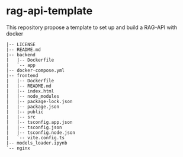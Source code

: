 # rag-api-template
This repository propose a template to set up and build a RAG-API with docker


```plaintext
|-- LICENSE
|-- README.md
|-- backend
|   |-- Dockerfile
|   `-- app
|-- docker-compose.yml
|-- frontend
|   |-- Dockerfile
|   |-- README.md
|   |-- index.html
|   |-- node_modules
|   |-- package-lock.json
|   |-- package.json
|   |-- public
|   |-- src
|   |-- tsconfig.app.json
|   |-- tsconfig.json
|   |-- tsconfig.node.json
|   `-- vite.config.ts
|-- models_loader.ipynb
`-- nginx

